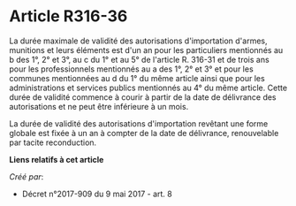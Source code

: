 # Article R316-36

La durée maximale de validité des autorisations d'importation d'armes, munitions et leurs éléments est d'un an pour les
particuliers mentionnés au b des 1°, 2° et 3°, au c du 1° et au 5° de l'article R. 316-31 et de trois ans pour les
professionnels mentionnés au a des 1°, 2° et 3° et pour les communes mentionnées au d du 1° du même article ainsi que pour
les administrations et services publics mentionnés au 4° du même article. Cette durée de validité commence à courir à partir
de la date de délivrance des autorisations et ne peut être inférieure à un mois.

La durée de validité des autorisations d'importation revêtant une forme globale est fixée à un an à compter de la date de
délivrance, renouvelable par tacite reconduction.

**Liens relatifs à cet article**

_Créé par_:

  - Décret n°2017-909 du 9 mai 2017 - art. 8
